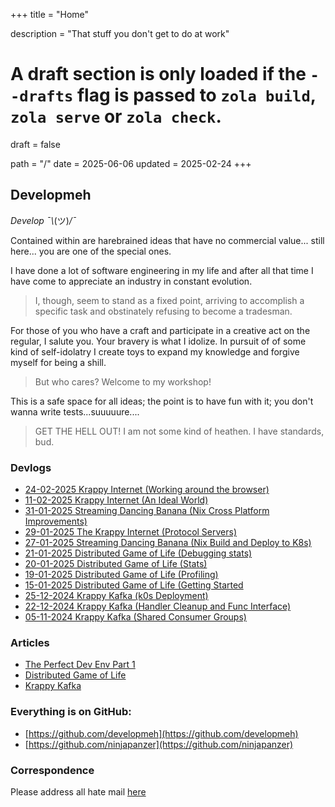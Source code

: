 +++
title = "Home"

description = "That stuff you don't get to do at work"

# A draft section is only loaded if the `--drafts` flag is passed to `zola build`, `zola serve` or `zola check`.
draft = false

path = "/"
date = 2025-06-06
updated = 2025-02-24
+++

## Developmeh
_Develop ¯\\_(ツ)_/¯_

Contained within are harebrained ideas that have no commercial value... still here... you are one of the special ones.

I have done a lot of software engineering in my life and after all that time I have come to appreciate an industry in constant evolution.
> I, though, seem to stand as a fixed point, arriving to accomplish a specific task and obstinately refusing to become a tradesman.

For those of you who have a craft and participate in a creative act on the regular, I salute you. Your bravery is what I idolize. In pursuit of of some kind of self-idolatry I create toys to expand my knowledge and forgive myself for being a shill.
>But who cares? Welcome to my workshop!

This is a safe space for all ideas; the point is to have fun with it; you don't wanna write tests...suuuuure....
> GET THE HELL OUT! I am not some kind of heathen. I have standards, bud.

### Devlogs
- [24-02-2025 Krappy Internet (Working around the browser)](/projects/krappy-internet/#24-02-2025)
- [11-02-2025 Krappy Internet (An Ideal World)](/projects/krappy-internet/#11-02-2025)
- [31-01-2025 Streaming Dancing Banana (Nix Cross Platform Improvements)](/i-made-a-thing/ruby-streaming-banana-dancer/#31-01-2025)
- [29-01-2025 The Krappy Internet (Protocol Servers)](/projects/krappy-internet/#devlog)
- [27-01-2025 Streaming Dancing Banana (Nix Build and Deploy to K8s)](/i-made-a-thing/ruby-streaming-banana-dancer/#27-01-2025)
- [21-01-2025 Distributed Game of Life (Debugging stats)](/projects/gol/#21-01-2025)
- [20-01-2025 Distributed Game of Life (Stats)](/projects/gol/#20-01-2025)
- [19-01-2025 Distributed Game of Life (Profiling)](/projects/gol/#19-01-2025)
- [15-01-2025 Distributed Game of Life (Getting Started](/projects/gol/#15-01-2025)
- [25-12-2024 Krappy Kafka (k0s Deployment)](/i-made-a-thing/recreating-kafka-blind/#25-12-2024)
- [22-12-2024 Krappy Kafka (Handler Cleanup and Func Interface)](/i-made-a-thing/recreating-kafka-blind/#22-12-2024)
- [05-11-2024 Krappy Kafka (Shared Consumer Groups)](/i-made-a-thing/recreating-kafka-blind/#22-12-2024)

### Articles
- [The Perfect Dev Env Part 1](/devex/the-perfect-dev-env/)
- [Distributed Game of Life](/projects/gol/)
- [Krappy Kafka](/i-made-a-thing/recreating-kafka-blind)

### Everything is on GitHub:
- [https://github.com/developmeh](https://github.com/developmeh)
- [https://github.com/ninjapanzer](https://github.com/ninjapanzer)

### Correspondence
Please address all hate mail [here](https://github.com/orgs/developmeh/discussions/categories/general)
